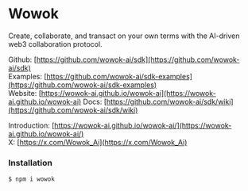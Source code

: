 
# Wowok

Create, collaborate, and transact on your own terms with the AI-driven web3 collaboration protocol.

Github: [https://github.com/wowok-ai/sdk](https://github.com/wowok-ai/sdk)   
Examples: [https://github.com/wowok-ai/sdk-examples](https://github.com/wowok-ai/sdk-examples)    
Website: [https://wowok-ai.github.io/wowok-ai](https://wowok-ai.github.io/wowok-ai)
Docs: [https://github.com/wowok-ai/sdk/wiki](https://github.com/wowok-ai/sdk/wiki)   

Introduction: [https://wowok-ai.github.io/wowok-ai/](https://wowok-ai.github.io/wowok-ai/)    
X: [https://x.com/Wowok_Ai](https://x.com/Wowok_Ai)


### Installation

```
$ npm i wowok
```




  
